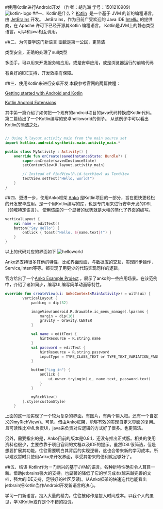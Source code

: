 #使用Kotlin进行Android开发 （作者：胡光洲 学号：1501210909）
![kotlin-logo](http://upload-images.jianshu.io/upload_images/620824-8ef93e15d5ef27c1.png?imageMogr2/auto-orient/strip%7CimageView2/2/w/1240)
##一、Kotlin是什么？
[Kotlin](http://www.kotlinlang.org/)  是一个基于 JVM 的新的编程语言，由 [JetBrains](https://www.jetbrains.com/) 开发。
JetBrains，作为目前广受欢迎的 Java IDE [IntelliJ](https://www.jetbrains.com/idea/) 的提供商，在 Apache 许可下已经开源其Kotlin 编程语言。
Kotlin是JVM上的静态类型语言。可以和java相互调用。

##二、为何要学这门新语言
函数是第一公民，更简洁

类型安全，正确的处理了null类型

多面手，可以用来开发服务端应用，或是安卓应用，或是浏览器运行的前端代码

有良好的IDE支持，开发效率有保障。

##三、使用Kotlin来进行安卓开发
本段参考官网的两篇教程：

[Getting started with Android and Kotlin](http://www.kotlinlang.org/docs/tutorials/kotlin-android.html) 

  [Kotlin Android Extensions](http://www.kotlinlang.org/docs/tutorials/android-plugin.html) 
  
其中第一篇介绍了如何把一个现有的android项目的java代码转换成Kotlin代码。第二篇给出了一个Kotlin编写的安卓helloworld的例子。
从该例子中可以看出Kotlin的简洁之处。
```kotlin

// Using R.layout.activity_main from the main source set
import kotlinx.android.synthetic.main.activity_main.*

public class MyActivity : Activity() {
    override fun onCreate(savedInstanceState: Bundle?) {
        super.onCreate(savedInstanceState)
        setContentView(R.layout.activity_main)

        // Instead of findView(R.id.textView) as TextView
        textView.setText("Hello, world!") 
    }
}


```
##四、更进一步，使用Anko框架
[Anko](https://github.com/Kotlin/anko/) 是Kotlin项目的一部分，旨在更快更轻松的开发安卓应用。是一个用Kotlin编写的库，也是专门用来进行安卓开发的DSL（领域特定语言）。 使用该库的一个显著的优势就是大幅的简化了界面的编写。
```kotlin
verticalLayout {
    val name = editText()
    button("Say Hello") {
        onClick { toast("Hello, ${name.text}!") }
    }
}
```
以上的代码对应的界面如下
![helloworld](https://raw.githubusercontent.com/Kotlin/anko/master/doc/helloworld.png)

Anko还支持很多其他的特性，比如界面动画，与数据库的交互，实现同步操作，Service,Intent等等。都实现了用更少的代码实现同样的逻辑。

官方给出了一个[Anko Example Project](https://github.com/yanex/anko-example) 。展示了anko的一些应用场景。在该范例中，介绍了诸如同步，编写UI,编写简单动画等特性。
```kotlin
override fun createView(ui: AnkoContext<MainActivity>) = with(ui) {
        verticalLayout {
            padding = dip(32)

            imageView(android.R.drawable.ic_menu_manage).lparams {
                margin = dip(16)
                gravity = Gravity.CENTER
            }

            val name = editText {
                hintResource = R.string.name
            }
            val password = editText {
                hintResource = R.string.password
                inputType = TYPE_CLASS_TEXT or TYPE_TEXT_VARIATION_PASSWORD
            }

            button("Log in") {
                onClick {
                    ui.owner.tryLogin(ui, name.text, password.text)
                }
            }

            myRichView()
        }.style(customStyle)
    }
```
上面的这一段实现了一个较为复杂的界面。有图片，有两个输入框。还有一个自定义的myRichView()。可见，借由Anko框架，能够有效的实现自定义界面的复用。且可读性比XML负责UI，java来负责对应逻辑的方式好了很多。也更简洁。


另外，需要指出的是，Anko目前的版本是0.8.1，还没有推出正式版。相关的使用资料也很少，主要依靠于项目官网的文档以及IDE的提示。虽然DSL很简洁，但是想要扩展其功能，往往需要明白其背后的实现逻辑，这也会带来新的学习成本。所以建议暂时只使用Anko来开发界面，享受其带来的便利就足够好了。

##五、结语
Kotlin作为一门新兴的基于JVM的语言。各种新特性确实令人耳目一新。借助jetbrains强大的支持。也显著的降低了它的学习成本(越来越完善的文档，强大的IDE支持，足够好的社区反馈)。从Anko框架的快速迭代也能看出jetbrain把Kotlin当作Android开发新语言的决心。

学习一门新语言，投入大量的精力，往往被称作是投入时间成本。以我个人的愚见，学习Kotlin或许是个不错的投资。